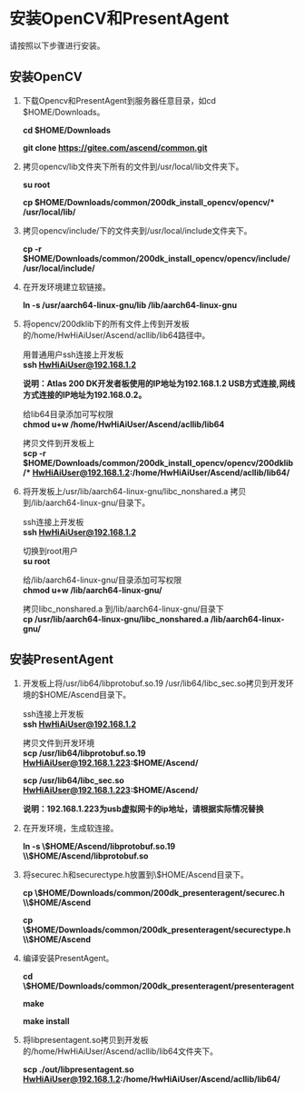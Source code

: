 # 安装OpenCV和PresentAgent<a name="ZH-CN_TOPIC_0228768065"></a>

请按照以下步骤进行安装。

## 安装OpenCV

1.  下载Opencv和PresentAgent到服务器任意目录，如cd $HOME/Downloads。  

    **cd $HOME/Downloads**  

    **git clone https://gitee.com/ascend/common.git**  

2.  拷贝opencv/lib文件夹下所有的文件到/usr/local/lib文件夹下。  

    **su root**

    **cp $HOME/Downloads/common/200dk_install_opencv/opencv/\* /usr/local/lib/**

3.  拷贝opencv/include/下的文件夹到/usr/local/include文件夹下。  

    **cp -r $HOME/Downloads/common/200dk_install_opencv/opencv/include/ /usr/local/include/**    

4.  在开发环境建立软链接。  

    **ln -s /usr/aarch64-linux-gnu/lib /lib/aarch64-linux-gnu**
  
5.  将opencv/200dklib下的所有文件上传到开发板的/home/HwHiAiUser/Ascend/acllib/lib64路径中。  

    用普通用户ssh连接上开发板  
    **ssh HwHiAiUser@192.168.1.2**  

    **说明：Atlas 200 DK开发者板使用的IP地址为192.168.1.2 USB方式连接,网线方式连接的IP地址为192.168.0.2。**

    给lib64目录添加可写权限  
    **chmod u+w /home/HwHiAiUser/Ascend/acllib/lib64** 
 
    拷贝文件到开发板上  
    **scp -r $HOME/Downloads/common/200dk_install_opencv/opencv/200dklib/\* HwHiAiUser@192.168.1.2:/home/HwHiAiUser/Ascend/acllib/lib64/**  

6.  将开发板上/usr/lib/aarch64-linux-gnu/libc_nonshared.a 拷贝到/lib/aarch64-linux-gnu/目录下。  
    
    ssh连接上开发板  
    **ssh HwHiAiUser@192.168.1.2**

    切换到root用户  
    **su root**  

    给/lib/aarch64-linux-gnu/目录添加可写权限  
    **chmod u+w /lib/aarch64-linux-gnu/**  

    拷贝libc_nonshared.a 到/lib/aarch64-linux-gnu/目录下   
    **cp /usr/lib/aarch64-linux-gnu/libc_nonshared.a /lib/aarch64-linux-gnu/**
    
## 安装PresentAgent  

1.  开发板上将/usr/lib64/libprotobuf.so.19 /usr/lib64/libc_sec.so拷贝到开发环境的$HOME/Ascend目录下。  
 
    ssh连接上开发板  
    **ssh HwHiAiUser@192.168.1.2** 

    拷贝文件到开发环境  
    **scp /usr/lib64/libprotobuf.so.19 HwHiAiUser@192.168.1.223:$HOME/Ascend/**   
 
    **scp /usr/lib64/libc_sec.so HwHiAiUser@192.168.1.223:$HOME/Ascend/**  

    **说明：192.168.1.223为usb虚拟网卡的ip地址，请根据实际情况替换**

2.  在开发环境，生成软连接。   

    **ln -s \\$HOME/Ascend/libprotobuf.so.19 \\$HOME/Ascend/libprotobuf.so**   

3.  将securec.h和securectype.h放置到\\$HOME/Ascend目录下。
  
    **cp \\$HOME/Downloads/common/200dk_presenteragent/securec.h \\$HOME/Ascend** 
 
    **cp \\$HOME/Downloads/common/200dk_presenteragent/securectype.h \\$HOME/Ascend**

4.  编译安装PresentAgent。  

    **cd \\$HOME/Downloads/common/200dk_presenteragent/presenteragent**  

    **make**  

    **make install**

5.  将libpresentagent.so拷贝到开发板的/home/HwHiAiUser/Ascend/acllib/lib64文件夹下。  
    
    **scp ./out/libpresentagent.so HwHiAiUser@192.168.1.2:/home/HwHiAiUser/Ascend/acllib/lib64/**
   